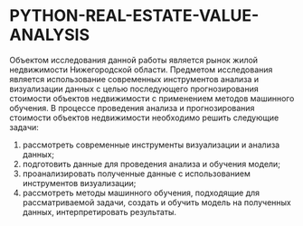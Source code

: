 # PYTHON-REAL-ESTATE-VALUE-ANALYSIS
Объектом исследования данной работы является рынок жилой недвижимости Нижегородской области.
Предметом исследования является использование современных инструментов анализа и визуализации данных с целью последующего прогнозирования стоимости объектов недвижимости с применением методов машинного обучения. 
В процессе проведения анализа и прогнозирования стоимости объектов недвижимости необходимо решить следующие задачи:
1.	рассмотреть современные инструменты визуализации и анализа данных;
2.	подготовить данные для проведения анализа и обучения модели;
3.	проанализировать полученные данные с использованием инструментов визуализации;
4.	рассмотреть методы машинного обучения, подходящие для рассматриваемой задачи, создать и обучить модель на полученных данных, интерпретировать результаты.
